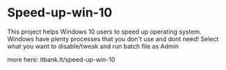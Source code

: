 # Speed-up-win-10
This project helps Windows 10 users to speed up operating system. 
Windows have plenty processes that you don't use and dont need! 
Select what you want to disable/tweak and run batch file as Admin

more here: itbank.lt/speed-up-win-10
